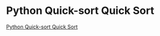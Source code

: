 # Python Quick-sort Quick Sort
[Python Quick-sort Quick Sort](https://aiwithcloud.com/2022/09/15/python_quick_sort_quick_sort/)